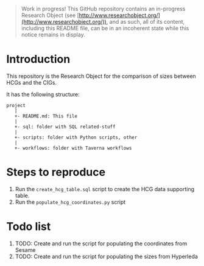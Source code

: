 > Work in progress! This GitHub repository contains an in-progress Research Object (see [http://www.researchobject.org/](http://www.researchobject.org/)), and as such, all of its content, including this README file, can be in an incoherent state while this notice remains in display.

Introduction
============

This repository is the Research Object for the comparison of sizes between HCGs and the CIGs.

It has the following structure:

    project
	   |
	   +- README.md: This file
	   |
	   +- sql: folder with SQL related-stuff
	   |
	   +- scripts: folder with Python scripts, other
	   |
	   +- workflows: folder with Taverna workflows


Steps to reproduce
==================

1. Run the `create_hcg_table.sql` script to create the HCG data supporting table.
1. Run the `populate_hcg_coordinates.py` script

Todo list
=========

1. TODO: Create and run the script for populating the coordinates from Sesame
1. TODO: Create and run the script for populating the sizes from Hyperleda